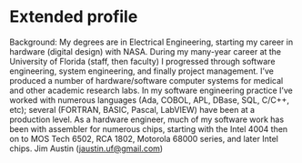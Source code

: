 # Extended profile

Background:
My degrees are in Electrical Engineering, starting my career in hardware (digital design) with NASA. During my many-year career at the University of Florida (staff, then faculty) I progressed through software engineering, system engineering, and finally project management. I’ve produced a number of hardware/software computer systems for medical and other academic research labs. In my software engineering practice I’ve worked with numerous languages (Ada, COBOL, APL, DBase, SQL, C/C++, etc); several (FORTRAN, BASIC, Pascal, LabVIEW) have been at a production level. As a hardware engineer, much of my software work has been with assembler for numerous chips, starting with the Intel 4004 then on to MOS Tech 6502, RCA 1802, Motorola 68000 series, and later Intel chips.
Jim Austin  (jaustin.uf@gmail.com)
